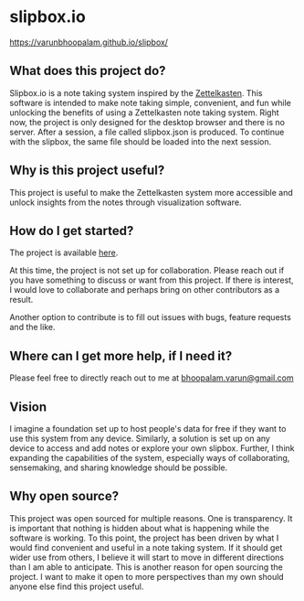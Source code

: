 # slipbox.io
https://varunbhoopalam.github.io/slipbox/

## What does this project do?
Slipbox.io is a note taking system inspired by the [Zettelkasten](https://en.wikipedia.org/wiki/Zettelkasten). This software is intended to make note taking simple, convenient, and fun while unlocking the benefits of using a Zettelkasten note taking system. Right now, the project is only designed for the desktop browser and there is no server. After a session, a file called slipbox.json is produced. To continue with the slipbox, the same file should be loaded into the next session.

## Why is this project useful?
This project is useful to make the Zettelkasten system more accessible and unlock insights from the notes through visualization software. 

## How do I get started?
The project is available [here](https://varunbhoopalam.github.io/slipbox/).

At this time, the project is not set up for collaboration. Please reach out if you have something to discuss or want from this project. If there is interest, I would love to collaborate and perhaps bring on other contributors as a result. 

Another option to contribute is to fill out issues with bugs, feature requests and the like.

## Where can I get more help, if I need it?
Please feel free to directly reach out to me at bhoopalam.varun@gmail.com

## Vision

I imagine a foundation set up to host people's data for free if they want to use this system from any device. Similarly, a solution is set up on any device to access and add notes or explore your own slipbox. Further, I think expanding the capabilities of the system, especially ways of collaborating, sensemaking, and sharing knowledge should be possible.

## Why open source?

This project was open sourced for multiple reasons. One is transparency. It is important that nothing is hidden about what is happening while the software is working. To this point, the project has been driven by what I would find convenient and useful in a note taking system. If it should get wider use from others, I believe it will start to move in different directions than I am able to anticipate. This is another reason for open sourcing the project. I want to make it open to more perspectives than my own should anyone else find this project useful.
